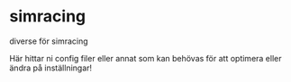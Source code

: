 # simracing
diverse för simracing

Här hittar ni config filer eller annat som kan behövas för att optimera eller ändra på inställningar!

